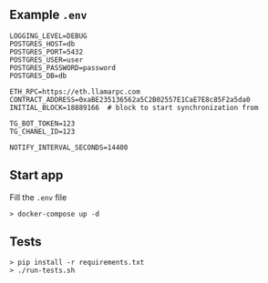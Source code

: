 ## Example `.env`
```
LOGGING_LEVEL=DEBUG
POSTGRES_HOST=db
POSTGRES_PORT=5432
POSTGRES_USER=user
POSTGRES_PASSWORD=password
POSTGRES_DB=db

ETH_RPC=https://eth.llamarpc.com
CONTRACT_ADDRESS=0xaBE235136562a5C2B02557E1CaE7E8c85F2a5da0
INITIAL_BLOCK=18889166  # block to start synchronization from

TG_BOT_TOKEN=123
TG_CHANEL_ID=123

NOTIFY_INTERVAL_SECONDS=14400
```

## Start app
Fill the `.env` file

```shell
> docker-compose up -d
```

## Tests
```shell
> pip install -r requirements.txt
> ./run-tests.sh
```
